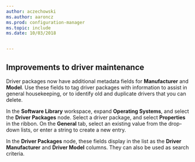 ```yaml
---
author: aczechowski
ms.author: aaroncz
ms.prod: configuration-manager
ms.topic: include
ms.date: 10/03/2018


---
```


## <a name="bkmk_drivers"></a> Improvements to driver maintenance
<!--1358270-->

Driver packages now have additional metadata fields for **Manufacturer** and **Model**. Use these fields to tag driver packages with information to assist in general housekeeping, or to identify old and duplicate drivers that you can delete.

In the **Software Library** workspace, expand **Operating Systems**, and select the **Driver Packages** node. Select a driver package, and select **Properties** in the ribbon. On the **General** tab, select an existing value from the drop-down lists, or enter a string to create a new entry. 

In the **Driver Packages** node, these fields display in the list as the **Driver Manufacturer** and **Driver Model** columns. They can also be used as search criteria. 



